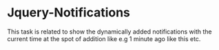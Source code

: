# Jquery-Notifications

This task is related to show the dynamically added notifications with the current time at the spot of addition like e.g 1 minute ago like this etc.
